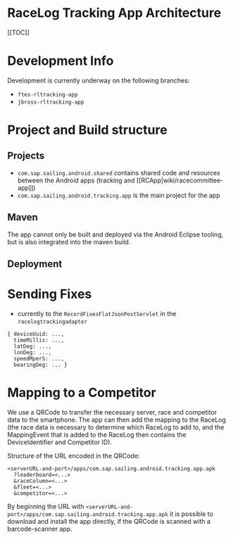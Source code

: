 # RaceLog Tracking App Architecture

[[TOC]]

# Development Info
Development is currently underway on the following branches:
* ``ftes-rltracking-app``
* ``jbross-rltracking-app``

# Project and Build structure
## Projects
* ``com.sap.sailing.android.shared`` contains shared code and resources between the Android apps (tracking and [[RCApp|wiki/racecommittee-app]])
* ``com.sap.sailing.android.tracking.app`` is the main project for the app

## Maven
The app cannot only be built and deployed via the Android Eclipse tooling, but is also integrated into the maven build.

## Deployment

# Sending Fixes
* currently to the ``RecordFixesFlatJsonPostServlet`` in the ``racelogtrackingadapter``
```
{ deviceUuid: ...,
  timeMillis: ...,
  latDeg: ...,
  lonDeg: ...,
  speedMperS: ...,
  bearingDeg: ... }
```

# Mapping to a Competitor
We use a QRCode to transfer the necessary server, race and competitor data to the smartphone. The app can then add the mapping to the RaceLog (the race data is necessary to determine which RaceLog to add to, and the MappingEvent that is added to the RaceLog then contains the DeviceIdentifier and Competitor ID).

Structure of the URL encoded in the QRCode:
```
<serverURL-and-port>/apps/com.sap.sailing.android.tracking.app.apk
  ?leaderboard=<...>
  &raceColumn=<...>
  &fleet=<...>
  &competitor=<...>
```

By beginning the URL with ``<serverURL-and-port>/apps/com.sap.sailing.android.tracking.app.apk`` it is possible to download and install the app directly, if the QRCode is scanned with a barcode-scanner app.